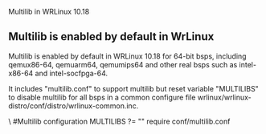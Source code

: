 Multilib in WRLinux 10.18

## Multilib is enabled by default in WrLinux

Multilib is enabled by default in WRLinux 10.18 for 64-bit bsps, including qemux86-64, qemuarm64, qemumips64 and other real bsps such as intel-x86-64 and intel-socfpga-64.

It includes "multilib.conf" to support multilib but reset variable "MULTILIBS" to disable multilib for all bsps in a common configure file wrlinux/wrlinux-distro/conf/distro/wrlinux-common.inc.

   \ #Multilib configuration
      MULTILIBS ?= ""
      require conf/multilib.conf

